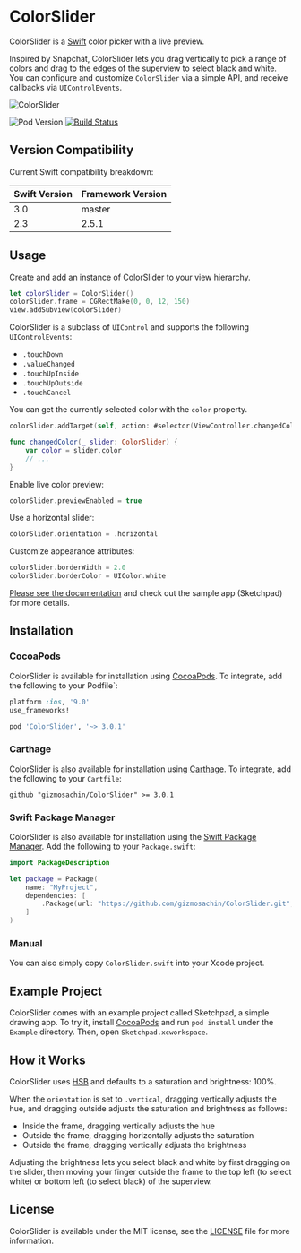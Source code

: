 # ColorSlider

ColorSlider is a [Swift](https://developer.apple.com/swift/) color picker with a live preview.

Inspired by Snapchat, ColorSlider lets you drag vertically to pick a range of colors and drag to the edges of the superview to select black and white. You can configure and customize `ColorSlider` via a simple API, and receive callbacks via `UIControlEvents`.

![ColorSlider](https://raw.githubusercontent.com/gizmosachin/ColorSlider/master/ColorSlider.gif)

![Pod Version](https://img.shields.io/cocoapods/v/ColorSlider.svg) [![Build Status](https://travis-ci.org/gizmosachin/ColorSlider.svg?branch=master)](https://travis-ci.org/gizmosachin/ColorSlider)

## Version Compatibility

Current Swift compatibility breakdown:

| Swift Version | Framework Version |
| ------------- | ----------------- |
| 3.0	        | master          	|
| 2.3	        | 2.5.1        		|

## Usage

Create and add an instance of  ColorSlider to your view hierarchy.

``` Swift
let colorSlider = ColorSlider()
colorSlider.frame = CGRectMake(0, 0, 12, 150)
view.addSubview(colorSlider)
```

ColorSlider is a subclass of `UIControl` and supports the following `UIControlEvents`:

- `.touchDown`
- `.valueChanged`
- `.touchUpInside`
- `.touchUpOutside`
- `.touchCancel`

You can get the currently selected color with the `color` property.

``` Swift
colorSlider.addTarget(self, action: #selector(ViewController.changedColor(_:)), forControlEvents: .valueChanged)

func changedColor(_ slider: ColorSlider) {
    var color = slider.color
    // ...
}
```

Enable live color preview:

``` swift
colorSlider.previewEnabled = true
```

Use a horizontal slider:

```swift
colorSlider.orientation = .horizontal
```

Customize appearance attributes:

``` Swift
colorSlider.borderWidth = 2.0
colorSlider.borderColor = UIColor.white
```

[Please see the documentation](http://gizmosachin.github.io/ColorSlider/docs) and check out the sample app (Sketchpad) for more details.

## Installation

### CocoaPods

ColorSlider is available for installation using [CocoaPods](http://cocoapods.org/). To integrate, add the following to your Podfile`:

``` ruby
platform :ios, '9.0'
use_frameworks!

pod 'ColorSlider', '~> 3.0.1'
```

### Carthage

ColorSlider  is also available for installation using [Carthage](https://github.com/Carthage/Carthage). To integrate, add the following to your `Cartfile`:

``` odgl
github "gizmosachin/ColorSlider" >= 3.0.1
```

### Swift Package Manager

ColorSlider is also available for installation using the [Swift Package Manager](https://swift.org/package-manager/). Add the following to your `Package.swift`:

``` swift
import PackageDescription

let package = Package(
    name: "MyProject",
    dependencies: [
        .Package(url: "https://github.com/gizmosachin/ColorSlider.git", majorVersion: 0),
    ]
)
```

### Manual

You can also simply copy  `ColorSlider.swift`  into your Xcode project.

## Example Project

ColorSlider comes with an example project called Sketchpad, a simple drawing app. To try it, install [CocoaPods](http://cocoapods.org/) and run `pod install` under the `Example` directory. Then, open `Sketchpad.xcworkspace`.

## How it Works

ColorSlider uses [HSB](https://en.wikipedia.org/wiki/HSB) and defaults to a saturation and brightness: 100%. 

When the `orientation` is set to `.vertical`, dragging vertically adjusts the hue, and dragging outside adjusts the saturation and brightness as follows:

- Inside the frame, dragging vertically adjusts the hue
- Outside the frame, dragging horizontally adjusts the saturation
- Outside the frame, dragging vertically adjusts the brightness

Adjusting the brightness lets you select black and white by first dragging on the slider, then moving your finger outside the frame to the top left (to select white) or bottom left (to select black) of the superview.

## License

ColorSlider is available under the MIT license, see the [LICENSE](https://github.com/gizmosachin/ColorSlider/blob/master/LICENSE) file for more information.
